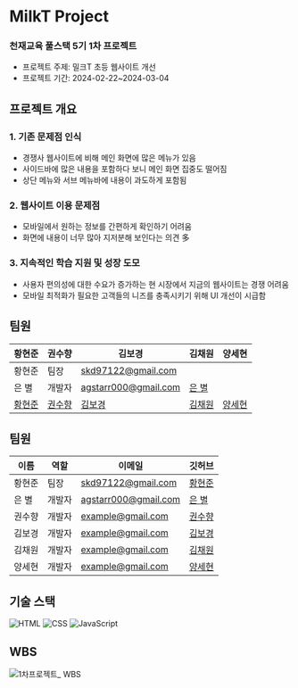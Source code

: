 # MilkT Project

### 천재교육 풀스택 5기 1차 프로젝트
 - 프로젝트 주제: 밀크T 초등 웹사이트 개선
 - 프로젝트 기간: 2024-02-22~2024-03-04

## 프로젝트 개요
### 1. 기존 문제점 인식 
- 경쟁사 웹사이트에 비해 메인 화면에 많은 메뉴가 있음
- 사이드바에 많은 내용을 포함하다 보니 메인 화면 집중도 떨어짐
- 상단 메뉴와 서브 메뉴바에 내용이 과도하게 포함됨

### 2. 웹사이트 이용 문제점
- 모바일에서 원하는 정보를 간편하게 확인하기 어려움
- 화면에 내용이 너무 많아 지저분해 보인다는 의견 多

### 3. 지속적인 학습 지원 및 성장 도모
- 사용자 편의성에 대한 수요가 증가하는 현 시장에서 지금의 웹사이트는 경쟁 어려움
- 모바일 최적화가 필요한 고객들의 니즈를 충족시키기 위해 UI 개선이 시급함

## 팀원

| 황현준 | 권수향 | 김보경 | 김채원 | 양세현 |
|------|------|--------|--------|-------|
| 황현준 | 팀장 | skd97122@gmail.com |  |
| 은 별 | 개발자 | agstarr000@gmail.com | [은 별](https://github.com/Agstarr) |
| [황현준](https://github.com/skd9712) | [권수향](https://github.com/Suhayng) | [김보경](https://github.com/ppodaejang) |[김채원](https://github.com/HEYWONY) |[양세현](https://github.com/ysh71034)|

## 팀원

| 이름 | 역할 | 이메일 | 깃허브 |
|------|------|--------|-------|
| 황현준 | 팀장 | skd97122@gmail.com | [황현준](https://github.com/skd9712) |
| 은 별 | 개발자 | agstarr000@gmail.com | [은 별](https://github.com/Agstarr) |
| 권수향 | 개발자 | example@gmail.com | [권수향](https://github.com/Suhayng) |
| 김보경 | 개발자 | example@gmail.com | [김보경](https://github.com/ppodaejang) |
| 김채원 | 개발자 | example@gmail.com | [김채원](https://github.com/HEYWONY) |
| 양세현 | 개발자 | example@gmail.com | [양세현](https://github.com/ysh71034) |

## 기술 스택
![HTML](https://img.shields.io/badge/HTML-E34F26?style=for-the-badge&logo=html5&logoColor=white)
![CSS](https://img.shields.io/badge/CSS-1572B6?style=for-the-badge&logo=css3&logoColor=white)
![JavaScript](https://img.shields.io/badge/JavaScript-F7DF1E?style=for-the-badge&logo=javascript&logoColor=black)

## WBS
![1차프로젝트_ WBS](https://github.com/skd9712/milkt_project/assets/59557044/eb5cf4f3-5be7-41fd-b02e-ab37bc16c52f)

